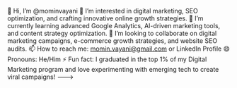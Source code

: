 👋 Hi, I’m @mominvayani
👀 I’m interested in digital marketing, SEO optimization, and crafting innovative online growth strategies.
🌱 I’m currently learning advanced Google Analytics, AI-driven marketing tools, and content strategy optimization.
💞️ I’m looking to collaborate on digital marketing campaigns, e-commerce growth strategies, and website SEO audits.
📫 How to reach me: momin.vayani@gmail.com or LinkedIn Profile
😄 Pronouns: He/Him
⚡ Fun fact: I graduated in the top 1% of my Digital Marketing program and love experimenting with emerging tech to create viral campaigns!
--->
